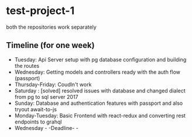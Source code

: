 # test-project-1
both the repositories work separately

## Timeline (for one week)
- Tuesday: Api Server setup with pg database configuration and building the    routes 
- Wednesday: Getting models and controllers ready with the auth flow           (passport)
- Thursday-Friday: Coudln't work 
- Saturday : [solved] resolved issues with database and changed dialect from pg to sql server 2017
- Sunday: Database and authentication features with passport and also tryout await-to-js
- Monday-Tuesday: Basic Frontend with react-redux and converting rest endpoints to grahql
- Wednesday - -Deadline- -